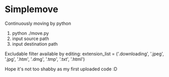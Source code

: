 # Simplemove
Continuously moving by python

1.  python ./move.py
2.  input source path
3.  input destination path


Excludable filter available by editing:
extension_list = ('.downloading', '.jpeg', '.jpg', '.htm', '.dmg', '.tmp', '.txt', '.html')

Hope it's not too shabby as my first uploaded code :D
